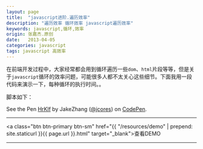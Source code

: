 ```yaml
---
layout: page
title:  "javascript进阶.遍历效率"
description: "遍历效率 循环效率 javascript遍历效率"
keywords: javascript,循环,效率
origin: 张嘉杰.原创
date:   2013-04-05
categories: javascript
tags: javascript 高效率
---
```

在前端开发过程中，大家经常都会用到循环遍历一些`dom`、`html`片段等等，但是关于`javascript`循环的效率问题，可能很多人都不太关心这些细节。下面我用一段代码来演示一下，每种循环的执行时间。。  
<!--more-->

脚本如下：
<p data-height="388" data-theme-id="8417" data-slug-hash="HrKlf" data-default-tab="result" data-user="jcores" class='codepen'>See the Pen <a href='http://codepen.io/jcores/pen/HrKlf/'>HrKlf</a> by JakeZhang (<a href='http://codepen.io/jcores'>@jcores</a>) on <a href='http://codepen.io'>CodePen</a>.</p>
<script async src="//codepen.io/assets/embed/ei.js"></script>

-----------------------

<a class="btn btn-primary btn-sm" href="{{ "/resources/demo" | prepend: site.staticurl }}{{ page.url }}.html" target="_blank">查看DEMO</a> 

-----------------------
